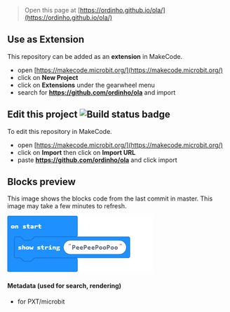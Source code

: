 
> Open this page at [https://ordinho.github.io/ola/](https://ordinho.github.io/ola/)

## Use as Extension

This repository can be added as an **extension** in MakeCode.

* open [https://makecode.microbit.org/](https://makecode.microbit.org/)
* click on **New Project**
* click on **Extensions** under the gearwheel menu
* search for **https://github.com/ordinho/ola** and import

## Edit this project ![Build status badge](https://github.com/ordinho/ola/workflows/MakeCode/badge.svg)

To edit this repository in MakeCode.

* open [https://makecode.microbit.org/](https://makecode.microbit.org/)
* click on **Import** then click on **Import URL**
* paste **https://github.com/ordinho/ola** and click import

## Blocks preview

This image shows the blocks code from the last commit in master.
This image may take a few minutes to refresh.

![A rendered view of the blocks](https://github.com/ordinho/ola/raw/master/.github/makecode/blocks.png)

#### Metadata (used for search, rendering)

* for PXT/microbit
<script src="https://makecode.com/gh-pages-embed.js"></script><script>makeCodeRender("{{ site.makecode.home_url }}", "{{ site.github.owner_name }}/{{ site.github.repository_name }}");</script>
